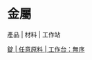 # 金屬

產品 | 材料 | 工作站

[錠 | 任意原料 | 工作台：無序](/zh_tw/recipes/metal/ingot__any_material__crafting_shapeless.md)

